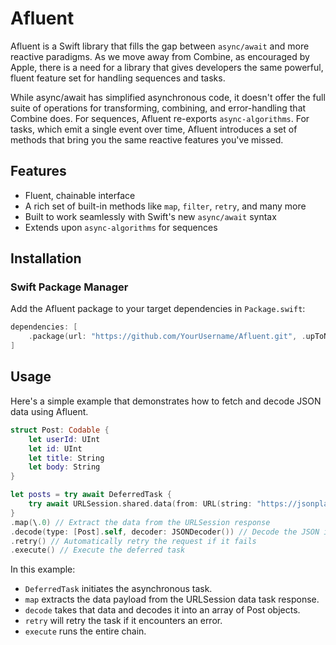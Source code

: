 # Afluent

Afluent is a Swift library that fills the gap between `async/await` and more reactive paradigms. As we move away from Combine, as encouraged by Apple, there is a need for a library that gives developers the same powerful, fluent feature set for handling sequences and tasks.

While async/await has simplified asynchronous code, it doesn't offer the full suite of operations for transforming, combining, and error-handling that Combine does. For sequences, Afluent re-exports `async-algorithms`. For tasks, which emit a single event over time, Afluent introduces a set of methods that bring you the same reactive features you've missed.

## Features
- Fluent, chainable interface
- A rich set of built-in methods like `map`, `filter`, `retry`, and many more
- Built to work seamlessly with Swift's new `async/await` syntax
- Extends upon `async-algorithms` for sequences

## Installation

### Swift Package Manager

Add the Afluent package to your target dependencies in `Package.swift`:

```swift
dependencies: [
    .package(url: "https://github.com/YourUsername/Afluent.git", .upToNextMajor(from: "1.0.0"))
]
```


## Usage

Here's a simple example that demonstrates how to fetch and decode JSON data using Afluent.
```swift
struct Post: Codable {
    let userId: UInt
    let id: UInt
    let title: String
    let body: String
}

let posts = try await DeferredTask {
    try await URLSession.shared.data(from: URL(string: "https://jsonplaceholder.typicode.com/posts")!)
}
.map(\.0) // Extract the data from the URLSession response
.decode(type: [Post].self, decoder: JSONDecoder()) // Decode the JSON into an array of `Post` objects
.retry() // Automatically retry the request if it fails
.execute() // Execute the deferred task
```

In this example:

- `DeferredTask` initiates the asynchronous task.
- `map` extracts the data payload from the URLSession data task response.
- `decode` takes that data and decodes it into an array of Post objects.
- `retry` will retry the task if it encounters an error.
- `execute` runs the entire chain.